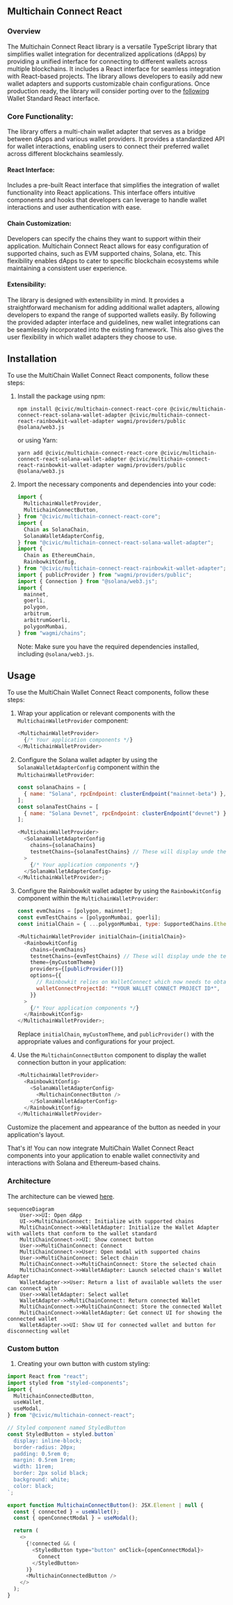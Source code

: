 ## Multichain Connect React

### Overview

The Multichain Connect React library is a versatile TypeScript library that simplifies wallet integration for decentralized applications (dApps) by providing a unified interface for connecting to different wallets across multiple blockchains. It includes a React interface for seamless integration with React-based projects. The library allows developers to easily add new wallet adapters and supports customizable chain configurations. Once production ready, the library will consider porting over to the [following](https://github.com/wallet-standard/wallet-standard/tree/master/packages/react/core) Wallet Standard React interface.

### Core Functionality:

The library offers a multi-chain wallet adapter that serves as a bridge between dApps and various wallet providers. It provides a standardized API for wallet interactions, enabling users to connect their preferred wallet across different blockchains seamlessly.

#### React Interface:

Includes a pre-built React interface that simplifies the integration of wallet functionality into React applications. This interface offers intuitive components and hooks that developers can leverage to handle wallet interactions and user authentication with ease.

#### Chain Customization:

Developers can specify the chains they want to support within their application. Multichain Connect React allows for easy configuration of supported chains, such as EVM supported chains, Solana, etc. This flexibility enables dApps to cater to specific blockchain ecosystems while maintaining a consistent user experience.

#### Extensibility:

The library is designed with extensibility in mind. It provides a straightforward mechanism for adding additional wallet adapters, allowing developers to expand the range of supported wallets easily. By following the provided adapter interface and guidelines, new wallet integrations can be seamlessly incorporated into the existing framework. This also gives the user flexibility in which wallet adapters they choose to use.

## Installation

To use the MultiChain Wallet Connect React components, follow these steps:

1. Install the package using npm:

   ```shell
   npm install @civic/multichain-connect-react-core @civic/multichain-connect-react-solana-wallet-adapter @civic/multichain-connect-react-rainbowkit-wallet-adapter wagmi/providers/public @solana/web3.js
   ```

   or using Yarn:

   ```shell
   yarn add @civic/multichain-connect-react-core @civic/multichain-connect-react-solana-wallet-adapter @civic/multichain-connect-react-rainbowkit-wallet-adapter wagmi/providers/public @solana/web3.js
   ```

2. Import the necessary components and dependencies into your code:

   ```javascript
   import {
     MultichainWalletProvider,
     MultichainConnectButton,
   } from "@civic/multichain-connect-react-core";
   import {
     Chain as SolanaChain,
     SolanaWalletAdapterConfig,
   } from "@civic/multichain-connect-react-solana-wallet-adapter";
   import {
     Chain as EthereumChain,
     RainbowkitConfig,
   } from "@civic/multichain-connect-react-rainbowkit-wallet-adapter";
   import { publicProvider } from "wagmi/providers/public";
   import { Connection } from "@solana/web3.js";
   import {
     mainnet,
     goerli,
     polygon,
     arbitrum,
     arbitrumGoerli,
     polygonMumbai,
   } from "wagmi/chains";
   ```

   Note: Make sure you have the required dependencies installed, including `@solana/web3.js`.

## Usage

To use the MultiChain Wallet Connect React components, follow these steps:

1. Wrap your application or relevant components with the `MultichainWalletProvider` component:

   ```javascript
   <MultichainWalletProvider>
     {/* Your application components */}
   </MultichainWalletProvider>
   ```

2. Configure the Solana wallet adapter by using the `SolanaWalletAdapterConfig` component within the `MultichainWalletProvider`:

   ```javascript
   const solanaChains = [
     { name: "Solana", rpcEndpoint: clusterEndpoint("mainnet-beta") },
   ];
   const solanaTestChains = [
     { name: "Solana Devnet", rpcEndpoint: clusterEndpoint("devnet") },
   ];

   <MultichainWalletProvider>
     <SolanaWalletAdapterConfig
       chains={solanaChains}
       testnetChains={solanaTestChains} // These will display unde the testnets tab
     >
       {/* Your application components */}
     </SolanaWalletAdapterConfig>
   </MultichainWalletProvider>;
   ```

3. Configure the Rainbowkit wallet adapter by using the `RainbowkitConfig` component within the `MultichainWalletProvider`:

   ```javascript
   const evmChains = [polygon, mainnet];
   const evmTestChains = [polygonMumbai, goerli];
   const initialChain = { ...polygonMumbai, type: SupportedChains.Ethereum };

   <MultichainWalletProvider initialChain={initialChain}>
     <RainbowkitConfig
       chains={evmChains}
       testnetChains={evmTestChains} // These will display unde the testnets tab
       theme={myCustomTheme}
       providers={[publicProvider()]}
       options={{
         // Rainbowkit relies on WalletConnect which now needs to obtain a projectId from WalletConnect Cloud.
         walletConnectProjectId: "*YOUR WALLET CONNECT PROJECT ID*",
       }}
     >
       {/* Your application components */}
     </RainbowkitConfig>
   </MultichainWalletProvider>;
   ```

   Replace `initialChain`, `myCustomTheme`, and `publicProvider()` with the appropriate values and configurations for your project.

4. Use the `MultichainConnectButton` component to display the wallet connection button in your application:

   ```javascript
   <MultichainWalletProvider>
     <RainbowkitConfig>
       <SolanaWalletAdapterConfig>
         <MultichainConnectButton />
       </SolanaWalletAdapterConfig>
     </RainbowkitConfig>
   </MultichainWalletProvider>
   ```

Customize the placement and appearance of the button as needed in your application's layout.

That's it! You can now integrate MultiChain Wallet Connect React components into your application to enable wallet connectivity and interactions with Solana and Ethereum-based chains.

### Architecture

The architecture can be viewed [here](https://mermaid.live/view#pako:eNqVVE1rwzAM_SvC5-0P5FAoHYzCxmCl9JKLGquNwbEzW17ZSv_77Ngt_abLyUh6T3rPcraisZJEJTx9BTINvShcO-xqA_Gbe3LPo9F8WsFHTwbkuO9LZhrj70GzmrSozMQaQw1XMDWKFWr1S7BR3IIPfW8dk4Qm1fmMvgBGsgVqTTyW2DO5EyJuCXIWSjpzb4aYj3lkaKxZWdcB26E-58AzGolO3m6btM1au0kEKQTLwGzNif4rOsvhDq9PKgbXOitR37PjdpsZ6TTTUHy71zUgW5ed8wPFvuPD_r9hME17hvZn95DZTpAH6Z_EwRlA0Moz2BXgNyqNS01HF0cQYjE0aA7-J59ObDkbrFiSOa4PcMWPMk1pEvUsjvD_9vRxmrPhX4kPQudTiBsLPi6fMusjzrK7N8zd72uBX8DiwpcdHvJS-VKSmuQa8SQ6ch0qGR_-NvWpRZTVUS2qeJS0wiilFrXZxVIMbGc_phEVu0BPIvQSef-fyMHdH73-g1Y).

```mermaid
sequenceDiagram
    User->>UI: Open dApp
    UI->>MultiChainConnect: Initialize with supported chains
    MultiChainConnect->>WalletAdapter: Initialize the Wallet Adapter with wallets that conform to the wallet standard
    MultiChainConnect->>UI: Show connect button
    User->>MultiChainConnect: Connect
    MultiChainConnect->>User: Open modal with supported chains
    User->>MultiChainConnect: Select chain
    MultiChainConnect->>MultiChainConnect: Store the selected chain
    MultiChainConnect->>WalletAdapter: Launch selected chain's Wallet Adapter
    WalletAdapter->>User: Return a list of available wallets the user can connect with
    User->>WalletAdapter: Select wallet
    WalletAdapter->>MultiChainConnect: Return connected Wallet
    MultiChainConnect->>MultiChainConnect: Store the connected Wallet
    MultiChainConnect->>WalletAdapter: Get connect UI for showing the connected wallet
    WalletAdapter->>UI: Show UI for connected wallet and button for disconnecting wallet
```

### Custom button

1. Creating your own button with custom styling:

```javascript
import React from "react";
import styled from "styled-components";
import {
  MultichainConnectedButton,
  useWallet,
  useModal,
} from "@civic/multichain-connect-react";

// Styled component named StyledButton
const StyledButton = styled.button`
  display: inline-block;
  border-radius: 20px;
  padding: 0.5rem 0;
  margin: 0.5rem 1rem;
  width: 11rem;
  border: 2px solid black;
  background: white;
  color: black;
`;

export function MultichainConnectButton(): JSX.Element | null {
  const { connected } = useWallet();
  const { openConnectModal } = useModal();

  return (
    <>
      {!connected && (
        <StyledButton type="button" onClick={openConnectModal}>
          Connect
        </StyledButton>
      )}
      <MultichainConnectedButton />
    </>
  );
}
```
